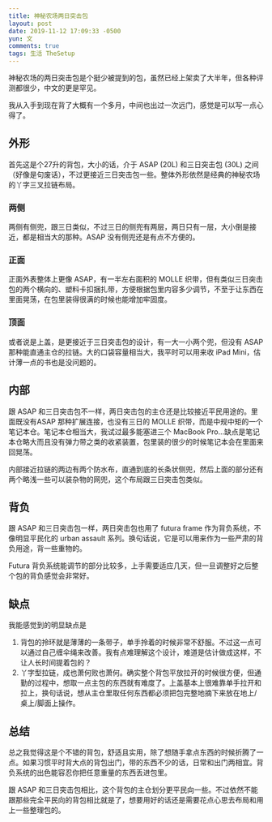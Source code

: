 ```yaml
---
title: 神秘农场两日突击包
layout: post
date: 2019-11-12 17:09:33 -0500
yun: 文
comments: true
tags: 生活 TheSetup
---
```

神秘农场的两日突击包是个挺少被提到的包，虽然已经上架卖了大半年，但各种评测都很少，中文的更是罕见。

我从入手到现在背了大概有一个多月，中间也出过一次远门，感觉是可以写一点心得了。

## 外形
首先这是个27升的背包，大小的话，介于 ASAP (20L) 和三日突击包 (30L) 之间（好像是句废话），不过更接近三日突击包一些。整体外形依然是经典的神秘农场的丫字三叉拉链布局。

### 两侧
两侧有侧兜，跟三日类似，不过三日的侧兜有两层，两日只有一层，大小倒是接近，都是相当大的那种。ASAP 没有侧兜还是有点不方便的。

### 正面
正面外表整体上更像 ASAP，有一半左右面积的 MOLLE 织带，但有类似三日突击包的两个横向的、塑料卡扣捆扎带，方便根据包里内容多少调节，不至于让东西在里面晃荡，在包里装得很满的时候也能增加牢固度。

### 顶面
或者说是上盖，是更接近于三日突击包的设计，有一大一小两个兜，但没有 ASAP 那种能直通主仓的拉链。大的口袋容量相当大，我平时可以用来收 iPad Mini，估计薄一点的书也是没问题的。

## 内部
跟 ASAP 和三日突击包不一样，两日突击包的主仓还是比较接近平民用途的。里面既没有ASAP 那种扩展连接，也没有三日的 MOLLE 织带，而是中规中矩的一个笔记本仓。笔记本仓相当大，我试过最多能塞进三个 MacBook Pro…缺点是笔记本仓略大而且没有弹力带之类的收紧装置，包里装的很少的时候笔记本会在里面来回晃荡。

内部接近拉链的两边有两个防水布，直通到底的长条状侧兜，然后上面的部分还有两个略浅一些可以装杂物的网兜，这个布局跟三日突击包类似。

## 背负
跟 ASAP 和三日突击包一样，两日突击包也用了 futura frame 作为背负系统，不像明显平民化的 urban assault 系列。换句话说，它是可以用来作为一些严肃的背负用途，背一些重物的。

Futura 背负系统能调节的部分比较多，上手需要适应几天，但一旦调整好之后整个包的背负感觉会非常好。

## 缺点
我能感觉到的明显缺点是

1. 背包的拎环就是薄薄的一条带子，单手拎着的时候非常不舒服。不过这一点可以通过自己缠伞绳来改善。我有点难理解这个设计，难道是估计做成这样，不让人长时间提着包的？
2. 丫字型拉链，成也萧何败也萧何。确实整个背包平放拉开的时候很方便，但通勤的过程中，想取一点主包的东西就有难度了。上盖基本上很难靠单手拉开和拉上，换句话说，想从主仓里取任何东西都必须把包完整地摘下来放在地上/桌上/脚面上操作。

## 总结
总之我觉得这是个不错的背包，舒适且实用，除了想随手拿点东西的时候折腾了一点。如果习惯平时背大点的背包出门，带的东西不少的话，日常和出门两相宜。背负系统的出色能容忍你把任意重量的东西丢进包里。

跟 ASAP 和三日突击包相比，这个背包的主仓划分更平民向一些。不过依然不能跟那些完全平民向的背包相比就是了，想要用好的话还是需要花点心思去布局和用上一些整理包的。
